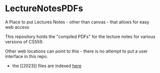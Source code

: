 # LectureNotesPDFs
A Place to put Lectures Notes - other than canvas - that allows for easy web access

This repository holds the "compiled PDFs" for the lecture notes for various versions of CS559.

Other web locations can point to this - there is no attempt to put a user interface in this repo.

- the [[2023]] files are indexed [here](https://pages.graphics.cs.wisc.edu/559-sp23/pages/lecture-materials/)

  
